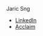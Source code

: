 


Jaric Sng

- [LinkedIn](https://www.linkedin.com/in/jaric-sng-b104472/)
- [Acclaim](https://www.youracclaim.com/users/jaric-sng/badges)
